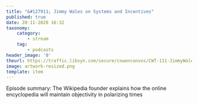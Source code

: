 ```yaml
---
title: "&#127911; Jimmy Wales on Systems and Incentives"
published: true
date: 20-11-2020 16:32
taxonomy:
    category:
        - stream
    tag:
        - podcasts
header_image: '0'
theurl: https://traffic.libsyn.com/secure/cowenconvos/CWT-111-JimmyWales-podcast-v2.mp3?dest-id=850607
image: artwork-resized.png
template: item
--- 
```

Episode summary: The Wikipedia founder explains how the online encyclopedia will maintain objectivity in polarizing times
